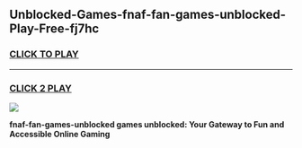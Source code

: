 
## Unblocked-Games-fnaf-fan-games-unblocked-Play-Free-fj7hc
<h3>
<a href="https://premium76.site?title=fnaf-fan-games-unblocked&ref=18A1">CLICK TO PLAY</a></h3>
<hr>

<h3>
<a href="https://premium76.site?title=fnaf-fan-games-unblocked&ref=18A1">CLICK 2 PLAY</a>
  
</h3>

<a href="https://premium76.site?title=fnaf-fan-games-unblocked&ref=18A1"><img src="https://clearcache.store/games.png"></a>


**fnaf-fan-games-unblocked games unblocked: Your Gateway to Fun and Accessible Online Gaming**
